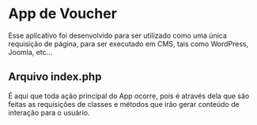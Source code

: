 # App de Voucher

Esse aplicativo foi desenvolvido para ser utilizado como uma única requisição de página, para ser executado em CMS, tais como WordPress, Joomla, etc...

## Arquivo index.php
É aqui que toda ação principal do App ocorre, pois é através dela que são feitas as requisições de classes e métodos que irão gerar conteúdo de interação para o usuário.
